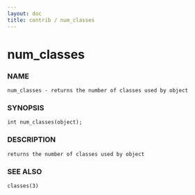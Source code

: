 ```yaml
---
layout: doc
title: contrib / num_classes
---
```

# num_classes

### NAME

    num_classes - returns the number of classes used by object

### SYNOPSIS

    int num_classes(object);

### DESCRIPTION

    returns the number of classes used by object

### SEE ALSO

    classes(3)
